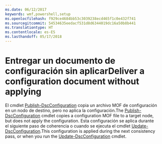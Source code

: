 ```yaml
---
ms.date: 06/12/2017
keywords: wmf,powershell,setup
ms.openlocfilehash: f929ce4684bb53c3039238ecd465f1c0e432f741
ms.sourcegitcommit: 54534635eedacf531d8d6344019dc16a50b8b441
ms.translationtype: HT
ms.contentlocale: es-ES
ms.lasthandoff: 05/17/2018
---
```

# <a name="deliver-a-configuration-document-without-applying"></a><span data-ttu-id="bc62a-102">Entregar un documento de configuración sin aplicar</span><span class="sxs-lookup"><span data-stu-id="bc62a-102">Deliver a configuration document without applying</span></span>

<span data-ttu-id="bc62a-103">El cmdlet [Publish-DscConfiguration](https://technet.microsoft.com/library/mt517875.aspx) copia un archivo MOF de configuración en un nodo de destino, pero no aplica la configuración.</span><span class="sxs-lookup"><span data-stu-id="bc62a-103">The [Publish-DscConfiguration](https://technet.microsoft.com/library/mt517875.aspx) cmdlet copies a configuration MOF file to a target node, but does not apply the configuration.</span></span>
<span data-ttu-id="bc62a-104">Esta configuración se aplica durante el siguiente paso de coherencia o cuando se ejecuta el cmdlet [Update-DscConfiguration](https://technet.microsoft.com/library/mt143541.aspx).</span><span class="sxs-lookup"><span data-stu-id="bc62a-104">This configuration is applied during the next consistency pass, or when you run the [Update-DscConfiguration](https://technet.microsoft.com/library/mt143541.aspx) cmdlet.</span></span>

